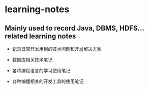 # learning-notes
Mainly used to record Java, DBMS, HDFS... related learning notes
---
- 记录日常开发用到的技术问题和开发解决方案

- 数据库相关技术笔记

- 各种编程语言的学习使用笔记

- 各种编程相关的开发工具的使用笔记


